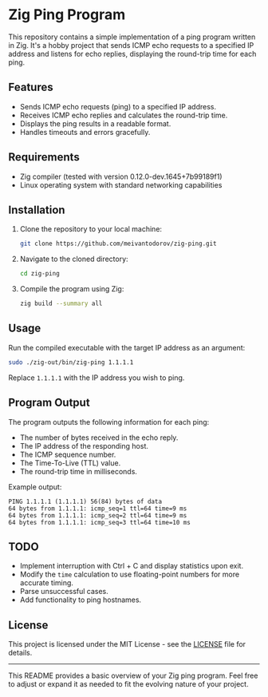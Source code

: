 # Zig Ping Program

This repository contains a simple implementation of a ping program written in Zig. It's a hobby project that sends ICMP echo requests to a specified IP address and listens for echo replies, displaying the round-trip time for each ping.

## Features

- Sends ICMP echo requests (ping) to a specified IP address.
- Receives ICMP echo replies and calculates the round-trip time.
- Displays the ping results in a readable format.
- Handles timeouts and errors gracefully.

## Requirements

- Zig compiler (tested with version 0.12.0-dev.1645+7b99189f1)
- Linux operating system with standard networking capabilities

## Installation

1. Clone the repository to your local machine:

   ```bash
   git clone https://github.com/meivantodorov/zig-ping.git
   ```

2. Navigate to the cloned directory:

   ```bash
   cd zig-ping
   ```

3. Compile the program using Zig:

   ```bash
   zig build --summary all
   ```

## Usage

Run the compiled executable with the target IP address as an argument:

```bash
sudo ./zig-out/bin/zig-ping 1.1.1.1
```

Replace `1.1.1.1` with the IP address you wish to ping.

## Program Output

The program outputs the following information for each ping:

- The number of bytes received in the echo reply.
- The IP address of the responding host.
- The ICMP sequence number.
- The Time-To-Live (TTL) value.
- The round-trip time in milliseconds.

Example output:

```
PING 1.1.1.1 (1.1.1.1) 56(84) bytes of data
64 bytes from 1.1.1.1: icmp_seq=1 ttl=64 time=9 ms
64 bytes from 1.1.1.1: icmp_seq=2 ttl=64 time=9 ms
64 bytes from 1.1.1.1: icmp_seq=3 ttl=64 time=10 ms
```

## TODO

- Implement interruption with Ctrl + C and display statistics upon exit.
- Modify the `time` calculation to use floating-point numbers for more accurate timing.
- Parse unsuccessful cases.
- Add functionality to ping hostnames.

## License

This project is licensed under the MIT License - see the [LICENSE](https://github.com/git/git-scm.com/blob/main/MIT-LICENSE.txt) file for details.

---

This README provides a basic overview of your Zig ping program. Feel free to adjust or expand it as needed to fit the evolving nature of your project.